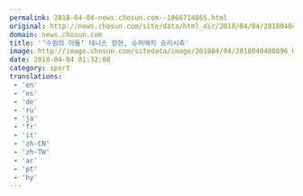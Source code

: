 ```yaml
---
permalink: 2018-04-04-news.chosun.com--1866714065.html
original: http://news.chosun.com/site/data/html_dir/2018/04/04/2018040400944.html
domain: news.chosun.com
title: '‘수원의 아들’ 테니스 정현, 슈퍼매치 승리시축'
image: http://image.chosun.com/sitedata/image/201804/04/2018040400896_0.jpg
date: 2018-04-04 01:32:08
category: sport
translations: 
 - 'en'
 - 'es'
 - 'de'
 - 'ru'
 - 'ja'
 - 'fr'
 - 'it'
 - 'zh-CN'
 - 'zh-TW'
 - 'ar'
 - 'pt'
 - 'hy'
---
```


